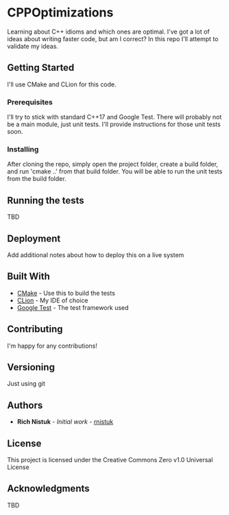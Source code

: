# CPPOptimizations
Learning about C++ idioms and which ones are optimal. I've got a lot of ideas about writing faster code, but am I correct? In this repo I'll attempt to validate my ideas.

## Getting Started

I'll use CMake and CLion for this code. 

### Prerequisites

I'll try to stick with standard C++17 and Google Test. There will probably not be a main module, just unit tests. I'll provide instructions for those unit tests soon.


### Installing

After cloning the repo, simply open the project folder, create a build folder, and run 'cmake ..' from that build folder. You will be able to run the unit tests from the build folder. 

## Running the tests

TBD

## Deployment

Add additional notes about how to deploy this on a live system

## Built With

* [CMake](https://cmake.org) - Use this to build the tests
* [CLion](https://www.jetbrains.com/clion/) - My IDE of choice
* [Google Test](https://github.com/google/googletest) - The test framework used

## Contributing

I'm happy for any contributions!

## Versioning

Just using git 

## Authors

* **Rich Nistuk** - *Initial work* - [rnistuk](https://github.com/rnistuk)

## License

This project is licensed under the Creative Commons Zero v1.0 Universal  License 

## Acknowledgments

TBD

